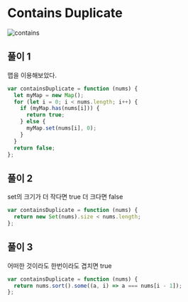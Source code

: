 # Contains Duplicate

![contains](https://user-images.githubusercontent.com/63354527/109468405-de289880-7aaf-11eb-856b-f52e92803f14.PNG)

## 풀이 1

맵을 이용해보았다.

```javascript
var containsDuplicate = function (nums) {
  let myMap = new Map();
  for (let i = 0; i < nums.length; i++) {
    if (myMap.has(nums[i])) {
      return true;
    } else {
      myMap.set(nums[i], 0);
    }
  }
  return false;
};
```

## 풀이 2

set의 크기가 더 작다면 true 더 크다면 false

```javascript
var containsDuplicate = function (nums) {
  return new Set(nums).size < nums.length;
};
```

## 풀이 3

어떠한 것이라도 한번이라도 겹치면 true

```javascript
var containsDuplicate = function (nums) {
  return nums.sort().some((a, i) => a === nums[i - 1]);
};
```
